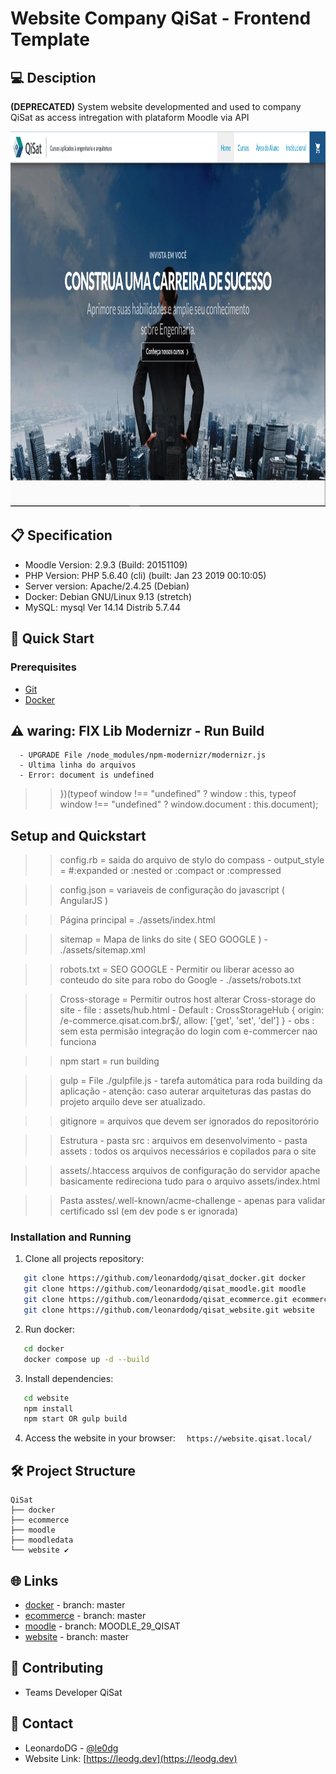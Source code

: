 # Website Company QiSat - Frontend Template

## 💻 Desciption
**(DEPRECATED)**
System website developmented and used to company QiSat as access intregation with plataform Moodle via API

<img width="800" height="600" alt="homepage" src="https://github.com/leonardodg/website/blob/main/src/images/qisat_website.png?raw=true">

## 📋 Specification

- Moodle Version: 2.9.3 (Build: 20151109)
- PHP Version: PHP 5.6.40 (cli) (built: Jan 23 2019 00:10:05)
- Server version: Apache/2.4.25 (Debian)
- Docker: Debian GNU/Linux 9.13 (stretch)
- MySQL: mysql  Ver 14.14 Distrib 5.7.44

## 🚀 Quick Start

### Prerequisites
- [Git](https://git-scm.com/book/en/v2/Getting-Started-Installing-Git)
- [Docker](https://www.docker.com/products/docker-desktop/)


## ⚠️ waring: FIX Lib Modernizr - Run Build

      - UPGRADE File /node_modules/npm-modernizr/modernizr.js
      - Ultima linha do arquivos
      - Error: document is undefined
  >> })(typeof window !== "undefined" ? window : this, typeof window !== "undefined" ? window.document : this.document);

  ## Setup and Quickstart

  >> config.rb = saida do arquivo de stylo do compass
      - output_style = #:expanded or :nested or :compact or :compressed

  >> config.json = variaveis de configuração do javascript ( AngularJS )

  >> Página principal = ./assets/index.html

  >> sitemap = Mapa de links do site ( SEO GOOGLE ) 
        - ./assets/sitemap.xml

  >> robots.txt = SEO GOOGLE 
      - Permitir ou liberar acesso ao conteudo do site para robo do Google 
      - ./assets/robots.txt

  >> Cross-storage = Permitir outros host alterar Cross-storage do site
      - file : assets/hub.html
      - Default : CrossStorageHub  { origin: /e-commerce.qisat.com.br$/, allow: ['get', 'set', 'del'] }
      - obs : sem esta permisão integração do login com e-commercer nao funciona

 >> npm start = run building

  >> gulp = File ./gulpfile.js
        - tarefa automática para roda building da aplicação
        - atenção: caso auterar arquiteturas das pastas do projeto arquilo deve ser atualizado.

  >> gitignore = arquivos que devem ser ignorados do repositorório

  >> Estrutura
      - pasta src : arquivos em desenvolvimento
      - pasta assets : todos os arquivos necessários e copilados para o site

  >> assets/.htaccess
      arquivos de configuração do servidor apache
      basicamente redireciona tudo para o arquivo assets/index.html

  >> Pasta asstes/.well-known/acme-challenge
      - apenas para validar certificado ssl (em dev pode s er ignorada)

### Installation and Running

1. Clone all projects repository:
```bash
   git clone https://github.com/leonardodg/qisat_docker.git docker
   git clone https://github.com/leonardodg/qisat_moodle.git moodle
   git clone https://github.com/leonardodg/qisat_ecommerce.git ecommerce
   git clone https://github.com/leonardodg/qisat_website.git website
```

2. Run docker:
```bash
   cd docker
   docker compose up -d --build
```

3. Install dependencies:
```bash
   cd website
   npm install
   npm start OR gulp build
```

4. Access the website in your browser:
```   https://website.qisat.local/ ```


## 🛠 Project Structure

```
QiSat
├── docker
├── ecommerce
├── moodle
├── moodledata
└── website ✔️
```

## 🌐 Links

- [docker](https://github.com/leonardodg/qisat_docker) - branch: master
- [ecommerce](https://github.com/leonardodg/qisat_ecommerce) - branch: master
- [moodle](https://github.com/leonardodg/qisat_moodle) - branch: MOODLE_29_QISAT
- [website](https://github.com/leonardodg/qisat_website) - branch: master

 ## 🤝 Contributing
- Teams Developer QiSat

 ## 📮 Contact
- LeonardoDG - [@le0dg](https://www.linkedin.com/in/le0dg)
- Website Link: [https://leodg.dev](https://leodg.dev)
